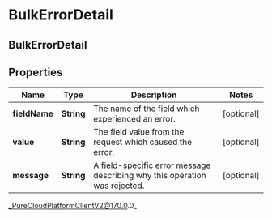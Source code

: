# BulkErrorDetail

## BulkErrorDetail

## Properties

|Name | Type | Description | Notes|
|------------ | ------------- | ------------- | -------------|
| **fieldName** | **String** | The name of the field which experienced an error. | [optional] |
| **value** | **String** | The field value from the request which caused the error. | [optional] |
| **message** | **String** | A field-specific error message describing why this operation was rejected. | [optional] |



_PureCloudPlatformClientV2@170.0.0_
